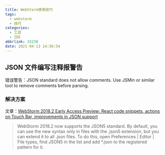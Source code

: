 ```yaml
---
title: WebStorm使用技巧
tags:
  - webstorm
  - 技巧
categories:
  - 工具
  - IDE
abbrlink: 33238
date: 2021-04-13 14:56:54
---
```


## JSON 文件编写注释报警告

错误警告：JSON standard does not allow comments. Use JSMin or similar tool to remove comments before parsing.

### 解决方案

文章：[WebStorm 2018.2 Early Access Preview: React code snippets, actions on Touch Bar, improvements in JSON support](https://blog.jetbrains.com/webstorm/2018/05/webstorm-2018-2-eap/)

> WebStorm 2018.2 now supports the JSON5 standard. By default, you can use the new syntax only in files with the .json5 extension, but you can extend it to all .json files. To do this, open Preferences | Editor | File types, find JSON5 in the list and add \*.json to the registered pattern for it.
